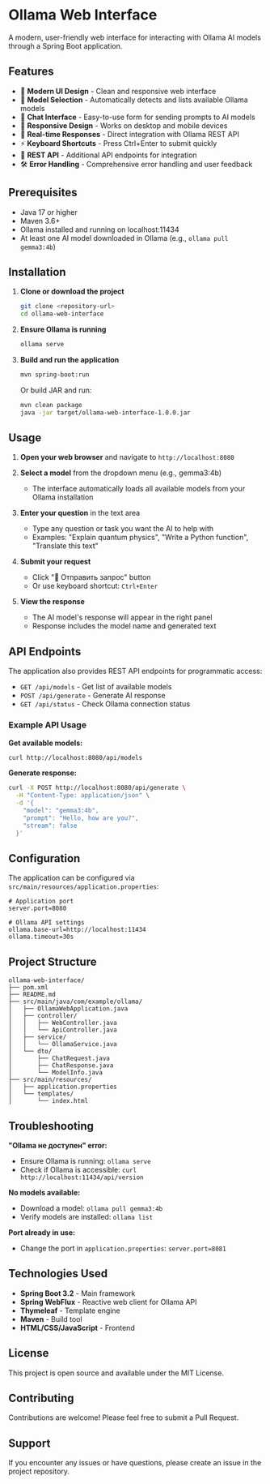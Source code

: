 # Ollama Web Interface

A modern, user-friendly web interface for interacting with Ollama AI models through a Spring Boot application.

## Features

- 🎨 **Modern UI Design** - Clean and responsive web interface
- 🤖 **Model Selection** - Automatically detects and lists available Ollama models
- 💬 **Chat Interface** - Easy-to-use form for sending prompts to AI models
- 📱 **Responsive Design** - Works on desktop and mobile devices
- 🚀 **Real-time Responses** - Direct integration with Ollama REST API
- ⚡ **Keyboard Shortcuts** - Press Ctrl+Enter to submit quickly
- 🔧 **REST API** - Additional API endpoints for integration
- 🛠️ **Error Handling** - Comprehensive error handling and user feedback

## Prerequisites

- Java 17 or higher
- Maven 3.6+
- Ollama installed and running on localhost:11434
- At least one AI model downloaded in Ollama (e.g., `ollama pull gemma3:4b`)

## Installation

1. **Clone or download the project**
   ```bash
   git clone <repository-url>
   cd ollama-web-interface
   ```

2. **Ensure Ollama is running**
   ```bash
   ollama serve
   ```

3. **Build and run the application**
   ```bash
   mvn spring-boot:run
   ```

   Or build JAR and run:
   ```bash
   mvn clean package
   java -jar target/ollama-web-interface-1.0.0.jar
   ```

## Usage

1. **Open your web browser** and navigate to `http://localhost:8080`

2. **Select a model** from the dropdown menu (e.g., gemma3:4b)
   - The interface automatically loads all available models from your Ollama installation

3. **Enter your question** in the text area
   - Type any question or task you want the AI to help with
   - Examples: "Explain quantum physics", "Write a Python function", "Translate this text"

4. **Submit your request**
   - Click "🚀 Отправить запрос" button
   - Or use keyboard shortcut: `Ctrl+Enter`

5. **View the response**
   - The AI model's response will appear in the right panel
   - Response includes the model name and generated text

## API Endpoints

The application also provides REST API endpoints for programmatic access:

- `GET /api/models` - Get list of available models
- `POST /api/generate` - Generate AI response
- `GET /api/status` - Check Ollama connection status

### Example API Usage

**Get available models:**
```bash
curl http://localhost:8080/api/models
```

**Generate response:**
```bash
curl -X POST http://localhost:8080/api/generate \
  -H "Content-Type: application/json" \
  -d '{
    "model": "gemma3:4b",
    "prompt": "Hello, how are you?",
    "stream": false
  }'
```

## Configuration

The application can be configured via `src/main/resources/application.properties`:

```properties
# Application port
server.port=8080

# Ollama API settings
ollama.base-url=http://localhost:11434
ollama.timeout=30s
```

## Project Structure

```
ollama-web-interface/
├── pom.xml
├── README.md
├── src/main/java/com/example/ollama/
│   ├── OllamaWebApplication.java
│   ├── controller/
│   │   ├── WebController.java
│   │   └── ApiController.java
│   ├── service/
│   │   └── OllamaService.java
│   └── dto/
│       ├── ChatRequest.java
│       ├── ChatResponse.java
│       └── ModelInfo.java
├── src/main/resources/
│   ├── application.properties
│   └── templates/
│       └── index.html
```

## Troubleshooting

**"Ollama не доступен" error:**
- Ensure Ollama is running: `ollama serve`
- Check if Ollama is accessible: `curl http://localhost:11434/api/version`

**No models available:**
- Download a model: `ollama pull gemma3:4b`
- Verify models are installed: `ollama list`

**Port already in use:**
- Change the port in `application.properties`: `server.port=8081`

## Technologies Used

- **Spring Boot 3.2** - Main framework
- **Spring WebFlux** - Reactive web client for Ollama API
- **Thymeleaf** - Template engine
- **Maven** - Build tool
- **HTML/CSS/JavaScript** - Frontend

## License

This project is open source and available under the MIT License.

## Contributing

Contributions are welcome! Please feel free to submit a Pull Request.

## Support

If you encounter any issues or have questions, please create an issue in the project repository.